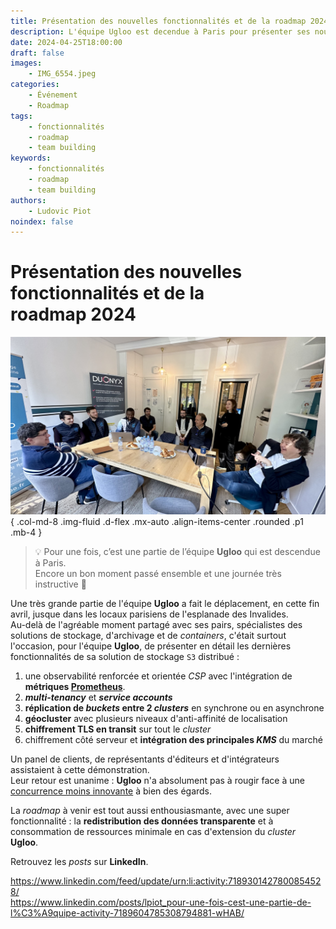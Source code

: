 ```yaml
---
title: Présentation des nouvelles fonctionnalités et de la roadmap 2024
description: L'équipe Ugloo est decendue à Paris pour présenter ses nouvelles fonctionnalités et la roadmap des mois à venir
date: 2024-04-25T18:00:00
draft: false
images:
    - IMG_6554.jpeg
categories:
    - Événement
    - Roadmap
tags:
    - fonctionnalités
    - roadmap
    - team building
keywords:
    - fonctionnalités
    - roadmap
    - team building
authors:
    - Ludovic Piot
noindex: false
---
```


# Présentation des nouvelles fonctionnalités et de la roadmap 2024

![L'équipe Ugloo à Paris](IMG_6554.jpeg)
{ .col-md-8 .img-fluid .d-flex .mx-auto .align-items-center .rounded .p1 .mb-4 }

> 💡 Pour une fois, c’est une partie de l’équipe **Ugloo** qui est descendue à Paris.  
> Encore un bon moment passé ensemble et une journée très instructive 🙂

Une très grande partie de l'équipe **Ugloo** a fait le déplacement, en cette fin avril, jusque dans les locaux parisiens de l'esplanade des Invalides.  
Au-delà de l'agréable moment partagé avec ses pairs, spécialistes des solutions de stockage, d'archivage et de _containers_, c'était surtout l'occasion, pour l'équipe **Ugloo**, de présenter en détail les dernières fonctionnalités de sa solution de stockage `S3` distribué :

1. une observabilité renforcée et orientée _CSP_ avec l'intégration de **métriques [Prometheus](https://prometheus.io/)**.
2. **_multi-tenancy_** et **_service accounts_**
3. **réplication de _buckets_ entre 2 _clusters_** en synchrone ou en asynchrone
4. **géocluster** avec plusieurs niveaux d'anti-affinité de localisation
5. **chiffrement TLS en transit** sur tout le _cluster_
6. chiffrement côté serveur et **intégration des principales _KMS_** du marché

Un panel de clients, de représentants d'éditeurs et d'intégrateurs assistaient à cette démonstration.  
Leur retour est unanime : **Ugloo** n'a absolument pas à rougir face à une <u>concurrence moins innovante</u> à bien des égards.  

La _roadmap_ à venir est tout aussi enthousiasmante, avec une super fonctionnalité : la **redistribution des données transparente** et à consommation de ressources minimale en cas d'extension du _cluster_ **Ugloo**.

Retrouvez les _posts_ sur **LinkedIn**.

https://www.linkedin.com/feed/update/urn:li:activity:7189301427800854528/  
https://www.linkedin.com/posts/lpiot_pour-une-fois-cest-une-partie-de-l%C3%A9quipe-activity-7189604785308794881-wHAB/